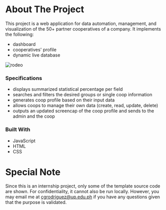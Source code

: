 # About The Project
This project is a web application for data automation, management, and visualization of the 50+ partner cooperatives of a company. It implements the following: 
- dashboard
- cooperatives' profile
- dynamic live database

![rodeo](https://user-images.githubusercontent.com/70369183/216235423-4e5feb5e-8a0c-4ac6-b94b-247078c2b614.png)

### Specifications
* displays summarized statistical percentage per field
* searches and filters the desired groups or single coop information
* generates coop profile based on their input data 
* allows coops to manage their own data (create, read, update, delete)
* outputs an updated screencap of the coop profile and sends to the admin and the coop

### Built With
* JavaScript
* HTML
* CSS

# Special Note
Since this is an internship project, only some of the template source code are shown. For confidentiality, it cannot also be run locally. However, you may email me at cgrodriguez@up.edu.ph if you have any questions given that the purpose is validated.
